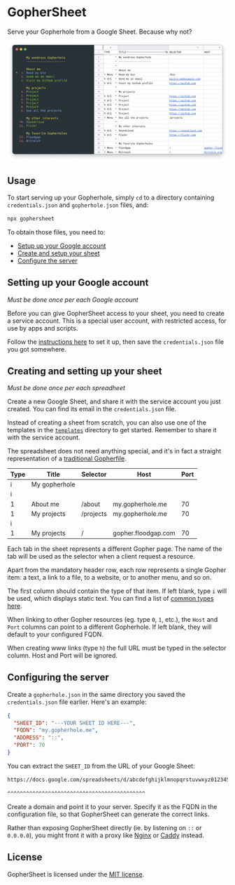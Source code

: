 GopherSheet
===========
Serve your Gopherhole from a Google Sheet. Because why not?

![Screenshot of a CLI Gopher client](gophersheet.png)


Usage
---

To start serving up your Gopherhole, simply `cd` to a directory containing `credentials.json` and `gopherhole.json` files, and:

~~~sh
npx gophersheet
~~~

To obtain those files, you need to:

- [Setup up your Google account](#setting-up-your-google-account)
- [Create and setup your sheet](#creating-and-setting-up-your-sheet)
- [Configure the server](#configuring-the-server)


Setting up your Google account
---
*Must be done once per each Google account*

Before you can give GopherSheet access to your sheet, you need to create a service account. This is a special user account, with restricted access, for use by apps and scripts.

Follow the [instructions here](https://theoephraim.github.io/node-google-spreadsheet/#/getting-started/authentication?id=service-account) to set it up, then save the `credentials.json` file you got somewhere.


Creating and setting up your sheet
---
*Must be done once per each spreadheet*

Create a new Google Sheet, and share it with the service account you just created. You can find its email in the `credentials.json` file.

Instead of creating a sheet from scratch, you can also use one of the templates in the [`templates`](templates) directory to get started. Remember to share it with the service account.

The spreadsheet does not need anything special, and it's in fact a straight representation of a [traditional Gopherfile](https://en.wikipedia.org/wiki/Gopher_(protocol)#Source_code_of_a_menu).

| Type | Title         | Selector  | Host                | Port |
| ---- | ------------- | --------- | ------------------- | ---- |
| i    | My gopherhole |           |                     |      |
| i    |               |           |                     |      |
| 1    | About me      | /about    | my.gopherhole.me    | 70   |
| 1    | My projects   | /projects | my.gopherhole.me    | 70   |
| i    |               |           |                     |      |
| 1    | My projects   | /         | gopher.floodgap.com | 70   |

Each tab in the sheet represents a different Gopher page. The name of the tab will be used as the selector when a client request a resource.

Apart from the mandatory header row, each row represents a single Gopher item: a text, a link to a file, to a website, or to another menu, and so on.

The first column should contain the type of that item. If left blank, type `i` will be used, which displays static text. You can find a list of [common types here](https://en.wikipedia.org/wiki/Gopher_(protocol)#Item_types).

When linking to other Gopher resources (eg. type `0`, `1`, etc.), the `Host` and `Port` columns can point to a different Gopherhole. If left blank, they will default to your configured FQDN.

When creating www links (type `h`) the full URL must be typed in the selector column. Host and Port will be ignored.


Configuring the server
---
Create a `gopherhole.json` in the same directory you saved the `credentials.json` file earlier. Here's an example:

~~~json
{
  "SHEET_ID": "---YOUR SHEET ID HERE---",
  "FQDN": "my.gopherhole.me",
  "ADDRESS": "::",
  "PORT": 70
}
~~~

You can extract the `SHEET_ID` from the URL of your Google Sheet:

~~~
https://docs.google.com/spreadsheets/d/abcdefghijklmnopqrstuvwxyz01234567890abcdefg/edit
                                       ^^^^^^^^^^^^^^^^^^^^^^^^^^^^^^^^^^^^^^^^^^^^
~~~

Create a domain and point it to your server. Specify it as the FQDN in the configuration file, so that GopherSheet can generate the correct links.

Rather than exposing GopherSheet directly (ie. by listening on `::` or `0.0.0.0`), you might front it with a proxy like [Nginx] or [Caddy] instead.

[Nginx]: https://www.nginx.com
[Caddy]: https://caddyserver.com


License
-------
GopherSheet is licensed under the [MIT license](LICENSE.md).
